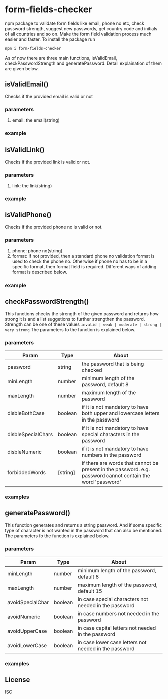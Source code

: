 # form-fields-checker

npm package to validate form fields like email, phone no etc, check password strength, suggest new passwords, get country code and initials of all countries and so on. Make the form field validation process much easier and faster.
To install the package run

```sh
npm i form-fields-checker
```

As of now there are three main functions, isValidEmail, checkPasswordStrength and generatePassword. Detail explaination of them are given below.

## isValidEmail()

Checks if the provided email is valid or not

### parameters

1. email: the email(string)

### example

## isValidLink()

Checks if the provided link is valid or not.

### parameters

1. link: the link(string)

### example

## isValidPhone()

Checks if the provided phone no is valid or not.

### parameters

1. phone: phone no(string)
2. format: If not provided, then a standard phone no validation format is used to check the phone no. Otherwise if phone no has to be in a specific format, then format field is required. Different ways of adding format is described below.

### example

## checkPasswordStrength()

This functions checks the strength of the given password and returns how strong it is and a list suggetions to further strengthen the password. Strength can be one of these values `invalid | weak | moderate | strong | very strong` The parameters fo the function is explained below.

### parameters

| Param              | Type     | About                                                                                                       |
| ------------------ | -------- | ----------------------------------------------------------------------------------------------------------- |
| password           | string   | the password that is being checked                                                                          |
| minLength          | number   | minimum length of the password, default 8                                                                   |
| maxLength          | number   | maximum length of the password                                                                              |
| disbleBothCase     | boolean  | if it is not mandatory to have both upper and lowercase letters in the password                             |
| disbleSpecialChars | boolean  | if it is not mandatory to have special characters in the password                                           |
| disbleNumeric      | boolean  | if it is not mandatory to have numbers in the password                                                      |
| forbiddedWords     | [string] | if there are words that cannot be present in the password. e.g. password cannot contain the word 'password' |

### examples

## generatePassword()

This function generates and returns a string password. And if some specific type of character is not wanted in the password that can also be mentioned. The parameters fo the function is explained below.

### parameters

| Param            | Type    | About                                                 |
| ---------------- | ------- | ----------------------------------------------------- |
| minLength        | number  | minimum length of the password, default 8             |
| maxLength        | number  | maximum length of the password, default 15            |
| avoidSpecialChar | boolean | in case special characters not needed in the password |
| avoidNumeric     | boolean | in case numbers not needed in the password            |
| avoidUpperCase   | boolean | in case capital letters not needed in the password    |
| avoidLowerCase   | boolean | in case lower case letters not needed in the password |

### examples

## License

ISC
